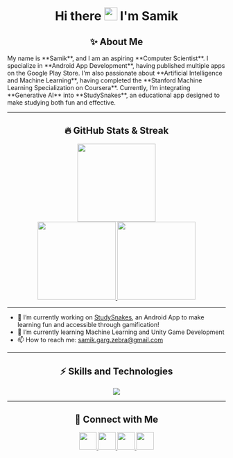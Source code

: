 <h1 align="center">Hi there <img src="https://media.giphy.com/media/hvRJCLFzcasrR4ia7z/giphy.gif" width="30px"/> I'm Samik</h1>

<h2 align="center">✨ About Me</h2>
My name is **Samik**, and I am an aspiring **Computer Scientist**. I specialize in **Android App Development**, having published multiple apps on the Google Play Store. I'm also passionate about **Artificial Intelligence and Machine Learning**, having completed the **Stanford Machine Learning Specialization on Coursera**. Currently, I’m integrating **Generative AI** into **StudySnakes**, an educational app designed to make studying both fun and effective.

---

<h2 align="center">🔥 GitHub Stats & Streak</h2>

<p align="center">
  <a href="https://github-readme-streak-stats.herokuapp.com/?user=samikgarg&theme=radical&hide_border=true">
    <img src="https://github-readme-streak-stats.herokuapp.com/?user=samikgarg&theme=radical&hide_border=true" height="180em"/>
  </a>
  <br>
  <a href="https://github.com/samikgarg/github-readme-stats">
    <img src="https://github-readme-stats.vercel.app/api?username=samikgarg&show_icons=true&theme=radical&hide_border=true" height="180em"/>
  </a>
  <a href="https://github.com/samikgarg/github-readme-stats">
    <img src="https://github-readme-stats.vercel.app/api/top-langs/?username=samikgarg&layout=compact&theme=radical&hide_border=true" height="180em"/>
  </a>
</p>

---

<!-- Feel free to uncomment & customize below 👇 -->
- 🔭 I’m currently working on <a href="https://github.com/samikgarg/StudySnakes">StudySnakes</a>, an Android App to make learning fun and accessible through gamification!
- 🌱 I’m currently learning Machine Learning and Unity Game Development
- 📫 How to reach me: samik.garg.zebra@gmail.com

---

<h2 align="center">⚡ Skills and Technologies</h2>

<p align="center">
  <a href="https://github.com/samikgarg">
    <img src="https://skillicons.dev/icons?i=androidstudio,anaconda,atom,nodejs,js,nextjs,py,html,css,react,cs,idea,kotlin,regex,opencv,github,java,sqlite,tensorflow,sklearn,svg,vscode,eclipse,tailwind,bootstrap,swift,firebase,vercel,mysql,replit,xd,cpp&perline=16" />
  </a>
</p>

---

<h2 align="center">🤝 Connect with Me</h2>

<p align="center">
  <a href="https://linkedin.com/in/samikgarg">
    <img src="https://skillicons.dev/icons?i=linkedin" width="40px" />
  </a>
  <a href="https://github.com/samikgarg">
    <img src="https://skillicons.dev/icons?i=github" width="40px" />
  </a>
  <a href="mailto:samik.garg.zebra@gmail.com">
    <img src="https://skillicons.dev/icons?i=gmail" width="40px" />
  </a>
  <a href="https://twitter.com/yourusername">
    <img src="https://skillicons.dev/icons?i=twitter" width="40px" />
  </a>
</p>
